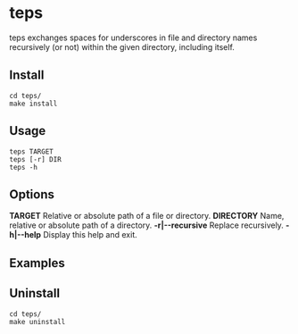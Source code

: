 # teps

teps exchanges spaces for underscores in file and directory names
recursively (or not) within the given directory, including itself.

## Install

```
cd teps/
make install
```

## Usage

```
teps TARGET
teps [-r] DIR
teps -h
```

## Options

**TARGET**         Relative or absolute path of a file or directory.
**DIRECTORY**      Name, relative or absolute path of a directory.
**-r|--recursive** Replace recursively.
**-h|--help**      Display this help and exit.

## Examples

## Uninstall

```
cd teps/
make uninstall
```
